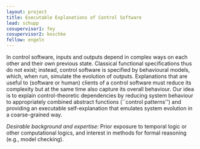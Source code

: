 ```yaml
---
layout: project
title: Executable Explanations of Control Software 
lead: schupp
cosupervisor1: fey
cosupervisor2: koschke
fellow: engeln
---
```

In control software, inputs and outputs depend in complex ways 
on each other and their own 
previous state. Classical functional specifications thus do not exist; instead, control software is specified by behavioural models, which, when run, 
simulate the evolution of outputs. Explanations that are useful to (software or human) clients of a control software must reduce its complexity but at the same time 
also 
capture its overall behaviour. Our idea is to explain control-theoretic dependencies by reducing system behaviour to appropriately combined abstract functions (``control patterns'') and providing an executable self-explanation that emulates system evolution in a coarse-grained way. 

<em>Desirable background and expertise</em>:
Prior exposure to temporal logic or other computational logics, and interest in methods for formal reasoning (e.g., model checking).
